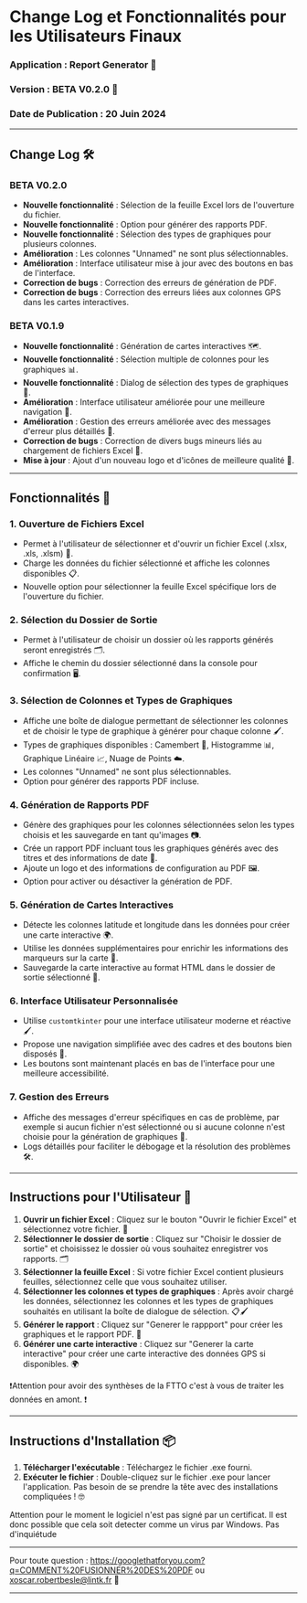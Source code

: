 # Change Log et Fonctionnalités pour les Utilisateurs Finaux

### Application : Report Generator 📝
### Version : BETA V0.2.0 🚀
### Date de Publication : 20 Juin 2024

---

## Change Log 🛠️

### BETA V0.2.0
- **Nouvelle fonctionnalité** : Sélection de la feuille Excel lors de l'ouverture du fichier.
- **Nouvelle fonctionnalité** : Option pour générer des rapports PDF.
- **Nouvelle fonctionnalité** : Sélection des types de graphiques pour plusieurs colonnes.
- **Amélioration** : Les colonnes "Unnamed" ne sont plus sélectionnables.
- **Amélioration** : Interface utilisateur mise à jour avec des boutons en bas de l'interface.
- **Correction de bugs** : Correction des erreurs de génération de PDF.
- **Correction de bugs** : Correction des erreurs liées aux colonnes GPS dans les cartes interactives.

### BETA V0.1.9
- **Nouvelle fonctionnalité** : Génération de cartes interactives 🗺️.
- **Nouvelle fonctionnalité** : Sélection multiple de colonnes pour les graphiques 📊.
- **Nouvelle fonctionnalité** : Dialog de sélection des types de graphiques 🎨.
- **Amélioration** : Interface utilisateur améliorée pour une meilleure navigation 🧭.
- **Amélioration** : Gestion des erreurs améliorée avec des messages d'erreur plus détaillés 🚧.
- **Correction de bugs** : Correction de divers bugs mineurs liés au chargement de fichiers Excel 🐛.
- **Mise à jour** : Ajout d'un nouveau logo et d'icônes de meilleure qualité 🌟.

---

## Fonctionnalités 🌟

### 1. **Ouverture de Fichiers Excel**
- Permet à l'utilisateur de sélectionner et d'ouvrir un fichier Excel (.xlsx, .xls, .xlsm) 📂.
- Charge les données du fichier sélectionné et affiche les colonnes disponibles 📋.
- Nouvelle option pour sélectionner la feuille Excel spécifique lors de l'ouverture du fichier.

### 2. **Sélection du Dossier de Sortie**
- Permet à l'utilisateur de choisir un dossier où les rapports générés seront enregistrés 🗂️.
- Affiche le chemin du dossier sélectionné dans la console pour confirmation 🖥️.

### 3. **Sélection de Colonnes et Types de Graphiques**
- Affiche une boîte de dialogue permettant de sélectionner les colonnes et de choisir le type de graphique à générer pour chaque colonne 🖌️.
- Types de graphiques disponibles : Camembert 🥧, Histogramme 📊, Graphique Linéaire 📈, Nuage de Points ☁️.
- Les colonnes "Unnamed" ne sont plus sélectionnables.
- Option pour générer des rapports PDF incluse.

### 4. **Génération de Rapports PDF**
- Génère des graphiques pour les colonnes sélectionnées selon les types choisis et les sauvegarde en tant qu'images 📷.
- Crée un rapport PDF incluant tous les graphiques générés avec des titres et des informations de date 📅.
- Ajoute un logo et des informations de configuration au PDF 🖼️.
- Option pour activer ou désactiver la génération de PDF.

### 5. **Génération de Cartes Interactives**
- Détecte les colonnes latitude et longitude dans les données pour créer une carte interactive 🌍.
- Utilise les données supplémentaires pour enrichir les informations des marqueurs sur la carte 📍.
- Sauvegarde la carte interactive au format HTML dans le dossier de sortie sélectionné 📁.

### 6. **Interface Utilisateur Personnalisée**
- Utilise `customtkinter` pour une interface utilisateur moderne et réactive 🖌️.
- Propose une navigation simplifiée avec des cadres et des boutons bien disposés 📐.
- Les boutons sont maintenant placés en bas de l'interface pour une meilleure accessibilité.

### 7. **Gestion des Erreurs**
- Affiche des messages d'erreur spécifiques en cas de problème, par exemple si aucun fichier n'est sélectionné ou si aucune colonne n'est choisie pour la génération de graphiques 🚫.
- Logs détaillés pour faciliter le débogage et la résolution des problèmes 🛠️.

---

## Instructions pour l'Utilisateur 📘

1. **Ouvrir un fichier Excel** : Cliquez sur le bouton "Ouvrir le fichier Excel" et sélectionnez votre fichier. 📂
2. **Sélectionner le dossier de sortie** : Cliquez sur "Choisir le dossier de sortie" et choisissez le dossier où vous souhaitez enregistrer vos rapports. 🗂️
3. **Sélectionner la feuille Excel** : Si votre fichier Excel contient plusieurs feuilles, sélectionnez celle que vous souhaitez utiliser.
4. **Sélectionner les colonnes et types de graphiques** : Après avoir chargé les données, sélectionnez les colonnes et les types de graphiques souhaités en utilisant la boîte de dialogue de sélection. 📋🖌️
5. **Générer le rapport** : Cliquez sur "Generer le rappport" pour créer les graphiques et le rapport PDF. 📄
6. **Générer une carte interactive** : Cliquez sur "Generer la carte interactive" pour créer une carte interactive des données GPS si disponibles. 🌍

❗️Attention pour avoir des synthèses de la FTTO c'est à vous de traiter les données en amont. ❗

---

## Instructions d'Installation 📦

1. **Télécharger l'exécutable** : Téléchargez le fichier .exe fourni.
2. **Exécuter le fichier** : Double-cliquez sur le fichier .exe pour lancer l'application. Pas besoin de se prendre la tête avec des installations compliquées ! 🤓

Attention pour le moment le logiciel n'est pas signé par un certificat. Il est donc possible que cela soit detecter comme un virus par Windows. Pas d'inquiétude

---

Pour toute question : https://googlethatforyou.com?q=COMMENT%20FUSIONNER%20DES%20PDF ou xoscar.robertbesle@lintk.fr 📧

---
